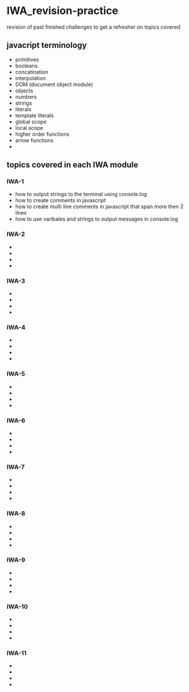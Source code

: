 # IWA_revision-practice
revision of past finished challenges to get a refresher on topics covered


## javacript terminology 
* primitives
* booleans
* concatination
* interpolation
* DOM (document object module)
* objects
* numbers
* strings 
* literals
* template literals
* global scope
* local scope
* higher order functions
* arrow functions
* 


## topics covered in each IWA module
### IWA-1
* how to output strings to the terminal using console.log
* how to create comments in javascript 
* how to create multi line comments in javascript that span more then 2 lines
* how to use varibales and strings to output messages in console.log
### IWA-2
* 
* 
* 
* 
### IWA-3
* 
* 
* 
* 
### IWA-4
* 
* 
* 
* 
### IWA-5
* 
* 
* 
* 
### IWA-6
* 
* 
* 
* 
### IWA-7
* 
* 
* 
* 
### IWA-8
* 
* 
* 
* 
### IWA-9
* 
* 
* 
* 
### IWA-10
* 
* 
* 
* 
### IWA-11
* 
* 
* 
* 